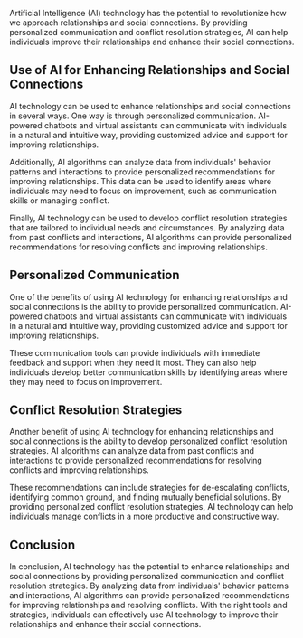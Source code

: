 

Artificial Intelligence (AI) technology has the potential to revolutionize how we approach relationships and social connections. By providing personalized communication and conflict resolution strategies, AI can help individuals improve their relationships and enhance their social connections.

Use of AI for Enhancing Relationships and Social Connections
------------------------------------------------------------

AI technology can be used to enhance relationships and social connections in several ways. One way is through personalized communication. AI-powered chatbots and virtual assistants can communicate with individuals in a natural and intuitive way, providing customized advice and support for improving relationships.

Additionally, AI algorithms can analyze data from individuals' behavior patterns and interactions to provide personalized recommendations for improving relationships. This data can be used to identify areas where individuals may need to focus on improvement, such as communication skills or managing conflict.

Finally, AI technology can be used to develop conflict resolution strategies that are tailored to individual needs and circumstances. By analyzing data from past conflicts and interactions, AI algorithms can provide personalized recommendations for resolving conflicts and improving relationships.

Personalized Communication
--------------------------

One of the benefits of using AI technology for enhancing relationships and social connections is the ability to provide personalized communication. AI-powered chatbots and virtual assistants can communicate with individuals in a natural and intuitive way, providing customized advice and support for improving relationships.

These communication tools can provide individuals with immediate feedback and support when they need it most. They can also help individuals develop better communication skills by identifying areas where they may need to focus on improvement.

Conflict Resolution Strategies
------------------------------

Another benefit of using AI technology for enhancing relationships and social connections is the ability to develop personalized conflict resolution strategies. AI algorithms can analyze data from past conflicts and interactions to provide personalized recommendations for resolving conflicts and improving relationships.

These recommendations can include strategies for de-escalating conflicts, identifying common ground, and finding mutually beneficial solutions. By providing personalized conflict resolution strategies, AI technology can help individuals manage conflicts in a more productive and constructive way.

Conclusion
----------

In conclusion, AI technology has the potential to enhance relationships and social connections by providing personalized communication and conflict resolution strategies. By analyzing data from individuals' behavior patterns and interactions, AI algorithms can provide personalized recommendations for improving relationships and resolving conflicts. With the right tools and strategies, individuals can effectively use AI technology to improve their relationships and enhance their social connections.
